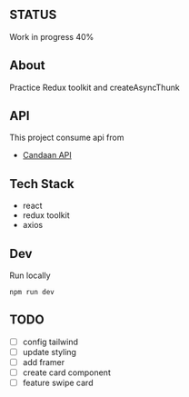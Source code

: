 ## STATUS

Work in progress 40%

## About

Practice Redux toolkit and createAsyncThunk 

## API

This project consume api from

-   [Candaan API](https://beta.tldraw.com/)

## Tech Stack

-   react 
-   redux toolkit
-   axios

## Dev

Run locally

```
npm run dev
```

## TODO

-   [ ] config tailwind
-   [ ] update styling
-   [ ] add framer
-   [ ] create card component
-   [ ] feature swipe card
